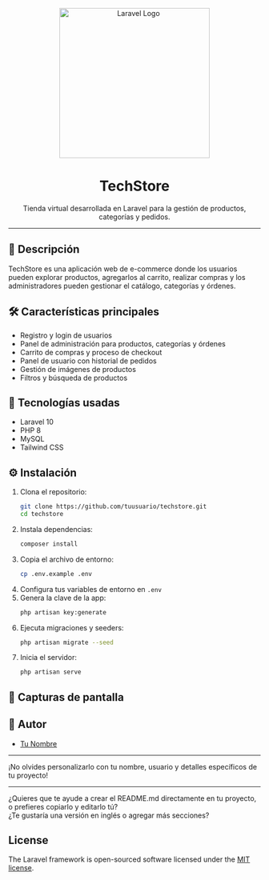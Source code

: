 <p align="center">
  <a href="https://laravel.com" target="_blank">
    <img src="https://raw.githubusercontent.com/laravel/art/master/logo-lockup/5%20SVG/2%20CMYK/1%20Full%20Color/laravel-logolockup-cmyk-red.svg" width="300" alt="Laravel Logo">
  </a>
</p>

<h1 align="center">TechStore</h1>
<p align="center">Tienda virtual desarrollada en Laravel para la gestión de productos, categorías y pedidos.</p>

---

## 🚀 Descripción

TechStore es una aplicación web de e-commerce donde los usuarios pueden explorar productos, agregarlos al carrito, realizar compras y los administradores pueden gestionar el catálogo, categorías y órdenes.

## 🛠️ Características principales

- Registro y login de usuarios
- Panel de administración para productos, categorías y órdenes
- Carrito de compras y proceso de checkout
- Panel de usuario con historial de pedidos
- Gestión de imágenes de productos
- Filtros y búsqueda de productos

## 🧰 Tecnologías usadas

- Laravel 10
- PHP 8
- MySQL
- Tailwind CSS

## ⚙️ Instalación

1. Clona el repositorio:
   ```sh
   git clone https://github.com/tuusuario/techstore.git
   cd techstore
   ```
2. Instala dependencias:
   ```sh
   composer install
   ```
3. Copia el archivo de entorno:
   ```sh
   cp .env.example .env
   ```
4. Configura tus variables de entorno en `.env`
5. Genera la clave de la app:
   ```sh
   php artisan key:generate
   ```
6. Ejecuta migraciones y seeders:
   ```sh
   php artisan migrate --seed
   ```
7. Inicia el servidor:
   ```sh
   php artisan serve
   ```

## 📸 Capturas de pantalla

<!-- Puedes agregar imágenes aquí si quieres -->

## 👤 Autor

- [Tu Nombre](https://github.com/tuusuario)

---

¡No olvides personalizarlo con tu nombre, usuario y detalles específicos de tu proyecto!

---

¿Quieres que te ayude a crear el README.md directamente en tu proyecto, o prefieres copiarlo y editarlo tú?  
¿Te gustaría una versión en inglés o agregar más secciones?

## License

The Laravel framework is open-sourced software licensed under the [MIT license](https://opensource.org/licenses/MIT).
